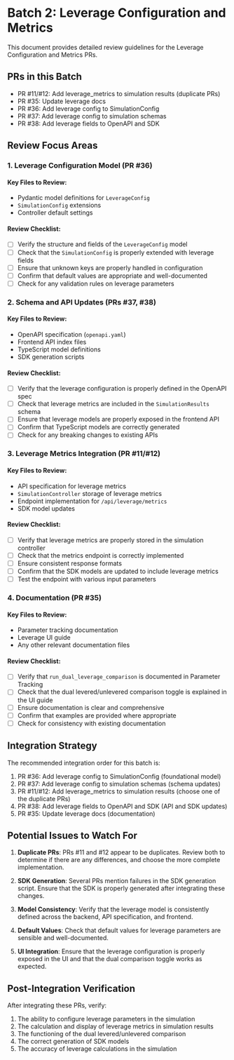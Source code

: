 # Batch 2: Leverage Configuration and Metrics

This document provides detailed review guidelines for the Leverage Configuration and Metrics PRs.

## PRs in this Batch

- PR #11/#12: Add leverage_metrics to simulation results (duplicate PRs)
- PR #35: Update leverage docs
- PR #36: Add leverage config to SimulationConfig
- PR #37: Add leverage config to simulation schemas
- PR #38: Add leverage fields to OpenAPI and SDK

## Review Focus Areas

### 1. Leverage Configuration Model (PR #36)

#### Key Files to Review:
- Pydantic model definitions for `LeverageConfig`
- `SimulationConfig` extensions
- Controller default settings

#### Review Checklist:
- [ ] Verify the structure and fields of the `LeverageConfig` model
- [ ] Check that the `SimulationConfig` is properly extended with leverage fields
- [ ] Ensure that unknown keys are properly handled in configuration
- [ ] Confirm that default values are appropriate and well-documented
- [ ] Check for any validation rules on leverage parameters

### 2. Schema and API Updates (PRs #37, #38)

#### Key Files to Review:
- OpenAPI specification (`openapi.yaml`)
- Frontend API index files
- TypeScript model definitions
- SDK generation scripts

#### Review Checklist:
- [ ] Verify that the leverage configuration is properly defined in the OpenAPI spec
- [ ] Check that leverage metrics are included in the `SimulationResults` schema
- [ ] Ensure that leverage models are properly exposed in the frontend API
- [ ] Confirm that TypeScript models are correctly generated
- [ ] Check for any breaking changes to existing APIs

### 3. Leverage Metrics Integration (PR #11/#12)

#### Key Files to Review:
- API specification for leverage metrics
- `SimulationController` storage of leverage metrics
- Endpoint implementation for `/api/leverage/metrics`
- SDK model updates

#### Review Checklist:
- [ ] Verify that leverage metrics are properly stored in the simulation controller
- [ ] Check that the metrics endpoint is correctly implemented
- [ ] Ensure consistent response formats
- [ ] Confirm that the SDK models are updated to include leverage metrics
- [ ] Test the endpoint with various input parameters

### 4. Documentation (PR #35)

#### Key Files to Review:
- Parameter tracking documentation
- Leverage UI guide
- Any other relevant documentation files

#### Review Checklist:
- [ ] Verify that `run_dual_leverage_comparison` is documented in Parameter Tracking
- [ ] Check that the dual levered/unlevered comparison toggle is explained in the UI guide
- [ ] Ensure documentation is clear and comprehensive
- [ ] Confirm that examples are provided where appropriate
- [ ] Check for consistency with existing documentation

## Integration Strategy

The recommended integration order for this batch is:

1. PR #36: Add leverage config to SimulationConfig (foundational model)
2. PR #37: Add leverage config to simulation schemas (schema updates)
3. PR #11/#12: Add leverage_metrics to simulation results (choose one of the duplicate PRs)
4. PR #38: Add leverage fields to OpenAPI and SDK (API and SDK updates)
5. PR #35: Update leverage docs (documentation)

## Potential Issues to Watch For

1. **Duplicate PRs**: PRs #11 and #12 appear to be duplicates. Review both to determine if there are any differences, and choose the more complete implementation.

2. **SDK Generation**: Several PRs mention failures in the SDK generation script. Ensure that the SDK is properly generated after integrating these changes.

3. **Model Consistency**: Verify that the leverage model is consistently defined across the backend, API specification, and frontend.

4. **Default Values**: Check that default values for leverage parameters are sensible and well-documented.

5. **UI Integration**: Ensure that the leverage configuration is properly exposed in the UI and that the dual comparison toggle works as expected.

## Post-Integration Verification

After integrating these PRs, verify:

1. The ability to configure leverage parameters in the simulation
2. The calculation and display of leverage metrics in simulation results
3. The functioning of the dual levered/unlevered comparison
4. The correct generation of SDK models
5. The accuracy of leverage calculations in the simulation
